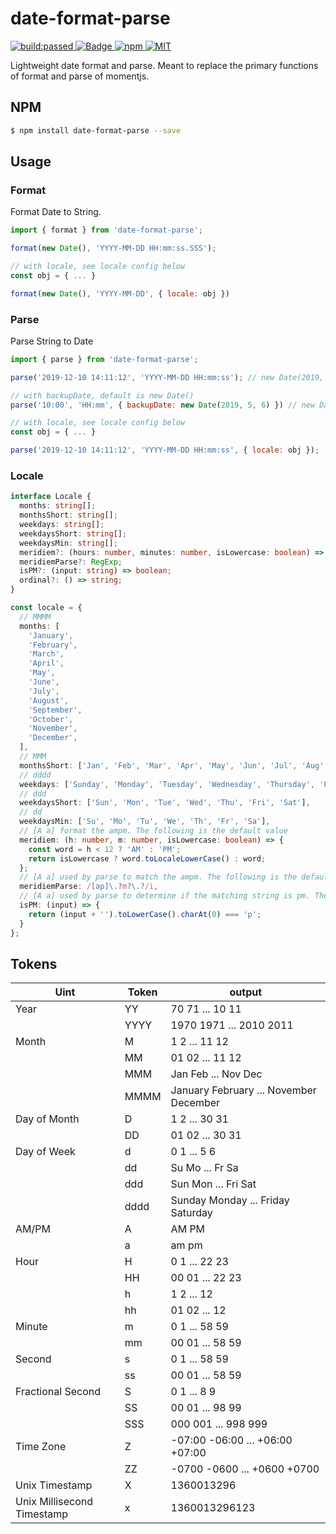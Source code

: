 # date-format-parse

<a href="https://travis-ci.org/mengxiong10/date-format-parse">
  <img src="https://travis-ci.org/mengxiong10/date-format-parse.svg?branch=master" alt="build:passed">
</a>
<a href="https://coveralls.io/github/mengxiong10/date-format-parse">
  <img src="https://coveralls.io/repos/github/mengxiong10/date-format-parse/badge.svg?branch=master&service=github" alt="Badge">
</a>
<a href="https://www.npmjs.com/package/date-format-parse">
  <img src="https://img.shields.io/npm/v/date-format-parse.svg" alt="npm">
</a>
<a href="LICENSE">
  <img src="https://img.shields.io/badge/License-MIT-yellow.svg" alt="MIT">
</a>

Lightweight date format and parse. Meant to replace the primary functions of format and parse of momentjs.

## NPM

```bash
$ npm install date-format-parse --save
```

## Usage

### Format

Format Date to String.

```js
import { format } from 'date-format-parse';

format(new Date(), 'YYYY-MM-DD HH:mm:ss.SSS');

// with locale, see locale config below
const obj = { ... }

format(new Date(), 'YYYY-MM-DD', { locale: obj })

```

### Parse

Parse String to Date

```js
import { parse } from 'date-format-parse';

parse('2019-12-10 14:11:12', 'YYYY-MM-DD HH:mm:ss'); // new Date(2019, 11, 10, 14, 11, 12)

// with backupDate, default is new Date()
parse('10:00', 'HH:mm', { backupDate: new Date(2019, 5, 6) }) // new Date(2019, 5, 6, 10)

// with locale, see locale config below
const obj = { ... }

parse('2019-12-10 14:11:12', 'YYYY-MM-DD HH:mm:ss', { locale: obj });

```

### Locale

```ts
interface Locale {
  months: string[];
  monthsShort: string[];
  weekdays: string[];
  weekdaysShort: string[];
  weekdaysMin: string[];
  meridiem?: (hours: number, minutes: number, isLowercase: boolean) => string;
  meridiemParse?: RegExp;
  isPM?: (input: string) => boolean;
  ordinal?: () => string;
}

const locale = {
  // MMMM
  months: [
    'January',
    'February',
    'March',
    'April',
    'May',
    'June',
    'July',
    'August',
    'September',
    'October',
    'November',
    'December',
  ],
  // MMM
  monthsShort: ['Jan', 'Feb', 'Mar', 'Apr', 'May', 'Jun', 'Jul', 'Aug', 'Sep', 'Oct', 'Nov', 'Dec'],
  // dddd
  weekdays: ['Sunday', 'Monday', 'Tuesday', 'Wednesday', 'Thursday', 'Friday', 'Saturday'],
  // ddd
  weekdaysShort: ['Sun', 'Mon', 'Tue', 'Wed', 'Thu', 'Fri', 'Sat'],
  // dd
  weekdaysMin: ['Su', 'Mo', 'Tu', 'We', 'Th', 'Fr', 'Sa'],
  // [A a] format the ampm. The following is the default value
  meridiem: (h: number, m: number, isLowercase: boolean) => {
    const word = h < 12 ? 'AM' : 'PM';
    return isLowercase ? word.toLocaleLowerCase() : word;
  };
  // [A a] used by parse to match the ampm. The following is the default value
  meridiemParse: /[ap]\.?m?\.?/i,
  // [A a] used by parse to determine if the matching string is pm. The following is the default value
  isPM: (input) => {
    return (input + '').toLowerCase().charAt(0) === 'p';
  }
};
```

## Tokens

| Uint                       | Token | output                                 |
| -------------------------- | ----- | -------------------------------------- |
| Year                       | YY    | 70 71 ... 10 11                        |
|                            | YYYY  | 1970 1971 ... 2010 2011                |
| Month                      | M     | 1 2 ... 11 12                          |
|                            | MM    | 01 02 ... 11 12                        |
|                            | MMM   | Jan Feb ... Nov Dec                    |
|                            | MMMM  | January February ... November December |
| Day of Month               | D     | 1 2 ... 30 31                          |
|                            | DD    | 01 02 ... 30 31                        |
| Day of Week                | d     | 0 1 ... 5 6                            |
|                            | dd    | Su Mo ... Fr Sa                        |
|                            | ddd   | Sun Mon ... Fri Sat                    |
|                            | dddd  | Sunday Monday ... Friday Saturday      |
| AM/PM                      | A     | AM PM                                  |
|                            | a     | am pm                                  |
| Hour                       | H     | 0 1 ... 22 23                          |
|                            | HH    | 00 01 ... 22 23                        |
|                            | h     | 1 2 ... 12                             |
|                            | hh    | 01 02 ... 12                           |
| Minute                     | m     | 0 1 ... 58 59                          |
|                            | mm    | 00 01 ... 58 59                        |
| Second                     | s     | 0 1 ... 58 59                          |
|                            | ss    | 00 01 ... 58 59                        |
| Fractional Second          | S     | 0 1 ... 8 9                            |
|                            | SS    | 00 01 ... 98 99                        |
|                            | SSS   | 000 001 ... 998 999                    |
| Time Zone                  | Z     | -07:00 -06:00 ... +06:00 +07:00        |
|                            | ZZ    | -0700 -0600 ... +0600 +0700            |
| Unix Timestamp             | X     | 1360013296                             |
| Unix Millisecond Timestamp | x     | 1360013296123                          |
